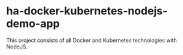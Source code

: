 # ha-docker-kubernetes-nodejs-demo-app
This project consists of all Docker and Kubernetes technologies with NodeJS.
